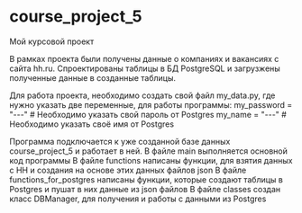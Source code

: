# course_project_5
Мой курсовой проект

В рамках проекта были получены данные о компаниях и вакансиях с сайта hh.ru.
Спроектированы таблицы в БД PostgreSQL и загрузжены полученные данные в созданные таблицы.

Для работа проекта, необходимо создать свой файл my_data.py, где нужно указать две переменные, для работы программы:
my_password = "---"     # Необходимо указать свой пароль от Postgres
my_name = "---"              # Необходимо указать своё имя от Postgres

Программа подключается к уже созданной базе данных course_project_5 и работает в ней.
В файле main выполняется основной код программы
В файле functions написаны функции, для взятия данных с НН и создания на основе этих данных файлов json
В файле functions_for_postgres написаны функции, которые создают таблицы в Postgres и пушат в них данные из json файлов
В файле classes создан класс DBManager, для получения и работы с данными из Postgres
